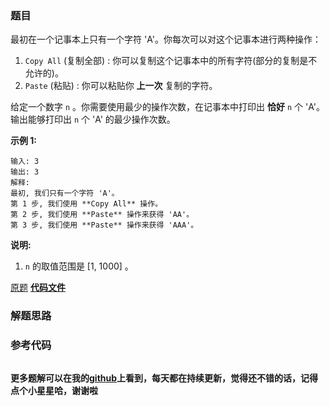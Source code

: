 ### 题目
最初在一个记事本上只有一个字符 'A'。你每次可以对这个记事本进行两种操作：

  1. `Copy All` (复制全部) : 你可以复制这个记事本中的所有字符(部分的复制是不允许的)。
  2. `Paste` (粘贴) : 你可以粘贴你 **上一次** 复制的字符。

给定一个数字 `n` 。你需要使用最少的操作次数，在记事本中打印出 **恰好**  `n` 个 'A'。输出能够打印出 `n` 个 'A' 的最少操作次数。

**示例 1:**

    
    
    输入: 3
    输出: 3
    解释:
    最初, 我们只有一个字符 'A'。
    第 1 步, 我们使用 **Copy All** 操作。
    第 2 步, 我们使用 **Paste** 操作来获得 'AA'。
    第 3 步, 我们使用 **Paste** 操作来获得 'AAA'。
    

**说明:**

  1. `n` 的取值范围是 [1, 1000] 。

[原题](https://leetcode-cn.com/problems/2-keys-keyboard/)    **[代码文件]()**


### 解题思路




### 参考代码

```go


```




**更多题解可以在我的[github](https://github.com/LZH139/leetcode_Go)上看到，每天都在持续更新，觉得还不错的话，记得点个小星星哈，谢谢啦**
